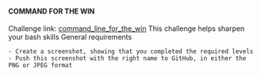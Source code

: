 #### COMMAND FOR THE WIN
Challenge link: [command_line_for_the_win](https://cmdchallenge.com/)
This challenge helps sharpen your bash skills
General requirements
```
- Create a screenshot, showing that you completed the required levels
- Push this screenshot with the right name to GitHub, in either the PNG or JPEG format
```
